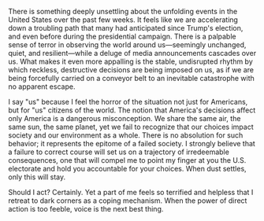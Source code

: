 There is something deeply unsettling about the unfolding events in the United States over the past few weeks. It feels like we are accelerating down a troubling path that many had anticipated since Trump's election, and even before during the presidential campaign. There is a palpable sense of terror in observing the world around us—seemingly unchanged, quiet, and resilient—while a deluge of media announcements cascades over us. What makes it even more appalling is the stable, undisrupted rhythm by which reckless, destructive decisions are being imposed on us, as if we are being forcefully carried on a conveyor belt to an inevitable catastrophe with no apparent escape.

I say "us" because I feel the horror of the situation not just for Americans, but for "us" citizens of the world. The notion that America's decisions affect only America is a dangerous misconception. We share the same air, the same sun, the same planet, yet we fail to recognize that our choices impact society and our environment as a whole. There is no absolution for such behavior; it represents the epitome of a failed society. I strongly believe that a failure to correct 
course will set us on a trajectory of irredeemable consequences, one that will compel me to point my finger at you the U.S. electorate and hold you accountable for your choices. When dust settles, only this will stay.

Should I act? Certainly. Yet a part of me feels so terrified and helpless that I retreat to dark corners as a coping mechanism. When the power of direct action is too feeble, voice is the next best thing.

